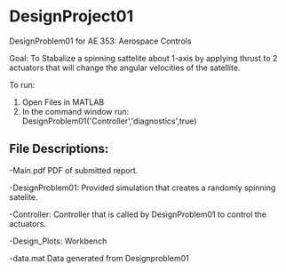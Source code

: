 # DesignProject01
DesignProblem01 for AE 353: Aerospace Controls

Goal:
To Stabalize a spinning sattelite about 1-axis by applying thrust to 2 actuators that will change the angular velocities of the satellite.

To run:
1) Open Files in MATLAB
2) In the command window run:
    DesignProblem01('Controller','diagnostics',true)
    
    
File Descriptions:
------------------
-Main.pdf
    PDF of submitted report.
    
-DesignProblem01:
    Provided simulation that creates a randomly spinning satelite.
    
-Controller:
    Controller that is called by DesignProblem01 to control the actuators. 
    
-Design_Plots:
     Workbench 
     
-data.mat
      Data generated from Designproblem01
    
